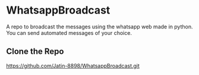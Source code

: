 # WhatsappBroadcast
A repo to broadcast the messages using the whatsapp web made in python.
You can send automated messages of your choice.

## Clone the Repo
https://github.com/Jatin-8898/WhatsappBroadcast.git

